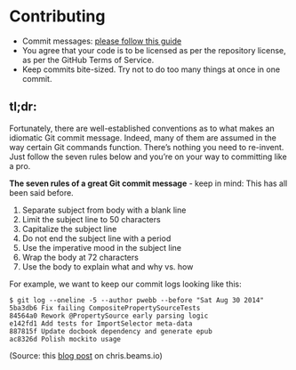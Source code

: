 # Contributing

- Commit messages: [please follow this guide](1)
- You agree that your code is to be licensed as per the repository license, as per the GitHub Terms of Service.
- Keep commits bite-sized. Try not to do too many things at once in one commit.

## tl;dr:

Fortunately, there are well-established conventions as to what makes an idiomatic Git commit message. Indeed, many of them are assumed in the way certain Git commands function. There’s nothing you need to re-invent. Just follow the seven rules below and you’re on your way to committing like a pro.

**The seven rules of a great Git commit message** - keep in mind: This has all been said before.

1. Separate subject from body with a blank line
2. Limit the subject line to 50 characters
3. Capitalize the subject line
4. Do not end the subject line with a period
5. Use the imperative mood in the subject line
6. Wrap the body at 72 characters
7. Use the body to explain what and why vs. how

For example, we want to keep our commit logs looking like this:

    $ git log --oneline -5 --author pwebb --before "Sat Aug 30 2014"
    5ba3db6 Fix failing CompositePropertySourceTests
    84564a0 Rework @PropertySource early parsing logic
    e142fd1 Add tests for ImportSelector meta-data
    887815f Update docbook dependency and generate epub
    ac8326d Polish mockito usage

(Source: this [blog post](1) on chris.beams.io)

[1]:https://chris.beams.io/posts/git-commit/